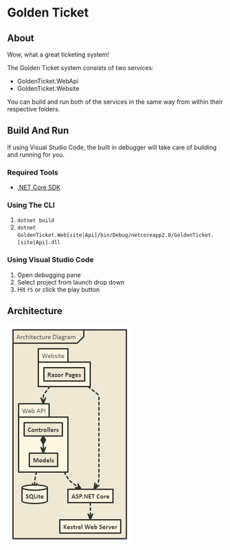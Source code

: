 # Golden Ticket

## About

Wow, what a great ticketing system!

The Golden Ticket system consists of two services:

- GoldenTicket.WebApi
- GoldenTicket.Website

You can build and run both of the services in the same way from within their respective folders.

## Build And Run

If using Visual Studio Code, the built in debugger will take care of building and running for you.

### Required Tools

- [.NET Core SDK](https://www.microsoft.com/net/download/thank-you/dotnet-sdk-2.1.4-windows-x64-installer)

### Using The CLI

1. `dotnet build`
1. `dotnet GoldenTicket.Web[site|Api]/bin/Debug/netcoreapp2.0/GoldenTicket.[site|Api].dll`

### Using Visual Studio Code

1. Open debugging pane
1. Select project from launch drop down
1. Hit `f5` or click the play button

## Architecture

![Architecture Diagram](Documentation/ArchitectureDiagram.png)